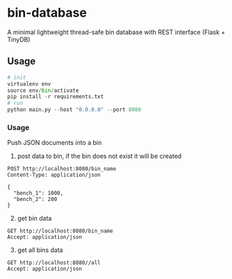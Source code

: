 # bin-database
A minimal lightweight thread-safe bin database with REST interface (Flask + TinyDB)

## Usage
```python
# init
virtualenv env
source env/bin/activate
pip install -r requirements.txt
# run
python main.py --host "0.0.0.0" --port 8080
```
### Usage
Push JSON documents into a bin

1. post data to bin, if the bin does not exist it will be created
```
POST http://localhost:8080/bin_name
Content-Type: application/json

{
  "bench_1": 1000,
  "bench_2": 200
}

```

2. get bin data
```
GET http://localhost:8080/bin_name
Accept: application/json
```

3. get all bins data
```
GET http://localhost:8080//all
Accept: application/json
```
